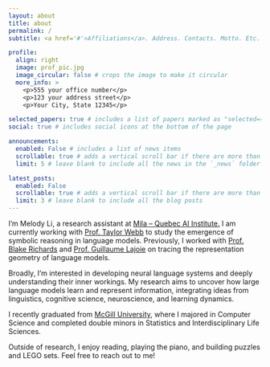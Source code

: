 ```yaml
---
layout: about
title: about
permalink: /
subtitle: <a href='#'>Affiliations</a>. Address. Contacts. Motto. Etc.

profile:
  align: right
  image: prof_pic.jpg
  image_circular: false # crops the image to make it circular
  more_info: >
    <p>555 your office number</p>
    <p>123 your address street</p>
    <p>Your City, State 12345</p>

selected_papers: true # includes a list of papers marked as "selected={true}"
social: true # includes social icons at the bottom of the page

announcements:
  enabled: False # includes a list of news items
  scrollable: true # adds a vertical scroll bar if there are more than 3 news items
  limit: 5 # leave blank to include all the news in the `_news` folder

latest_posts:
  enabled: False
  scrollable: true # adds a vertical scroll bar if there are more than 3 new posts items
  limit: 3 # leave blank to include all the blog posts
---
```


I’m Melody Li, a research assistant at [Mila – Quebec AI Institute.](https://mila.quebec/en) I am currently working with [Prof. Taylor Webb](https://scholar.google.com/citations?user=WCmrJoQAAAAJ&hl=en) to study the emergence of symbolic reasoning in language models. Previously, I worked with [Prof. Blake Richards](https://sites.google.com/mila.quebec/linc-lab/team/blake?authuser=0) and [Prof. Guillaume Lajoie](https://guillaumelajoie.com/) on tracing the representation geometry of language models.

Broadly, I’m interested in developing neural language systems and deeply understanding their inner workings. My research aims to uncover how large language models learn and represent information, integrating ideas from linguistics, cognitive science, neuroscience, and learning dynamics.

I recently graduated from [McGill University](https://www.mcgill.ca/about/history), where I majored in Computer Science and completed double minors in Statistics and Interdisciplinary Life Sciences.

Outside of research, I enjoy reading, playing the piano, and building puzzles and LEGO sets. Feel free to reach out to me!

